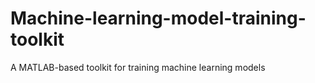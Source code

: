 # Machine-learning-model-training-toolkit
A MATLAB-based toolkit for training machine learning models
